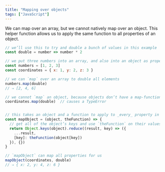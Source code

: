 ```yaml
---
title: "Mapping over objects"
tags: ["JavaScript"]
---
```

We can map over an array, but we cannot natively map over an object. This helper function allows us to apply the same function to all properties of an object.

```js
// we’ll use this to try and double a bunch of values in this example
const double = number => number * 2

// we put three numbers into an array, and also into an object as properties
const numbers = [1, 2, 3]
const coordinates = { x: 1, y: 2, z: 3 }

// we can `map` over an array to double all elements
numbers.map(double)
// ⇒ [2, 4, 6]

// we cannot `map` an object, because objects don’t have a map-function
coordinates.map(double)  // causes a TypeError


// this takes an object and a function to apply to _every_ property in it
const mapObject = (object, theFunction) => {
  // get all of the object’s keys and use `theFunction` on their values
  return Object.keys(object).reduce((result, key) => ({
    ...result,
    [key]: theFunction(object[key])
  }), {})
}

// `mapObject` can map all properties for us
mapObject(coordinates, double)
// ⇒ { x: 2, y: 4, z: 6 }
```

